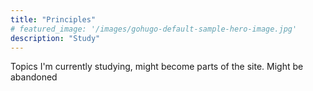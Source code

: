 ```yaml
---
title: "Principles"
# featured_image: '/images/gohugo-default-sample-hero-image.jpg'
description: "Study"
---
```

Topics I'm currently studying, might become parts of the site. Might be abandoned